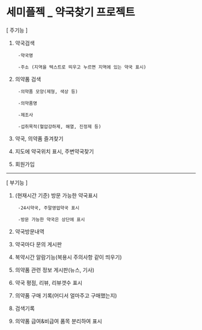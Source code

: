 # 세미플젝 _ 약국찾기 프로젝트

[ 주기능 ]

1. 약국검색
  
		-약국명

		-주소 (지역을 텍스트로 띄우고 누르면 지역에 있는 약국 표시)

2. 의약품 검색
  
		-의약품 모양(제형, 색상 등)
  
		-의약품명
  
		-제조사
		
		-섭취목적(혈압강하제, 해열, 진정제 등)
  
3. 약국, 의약품 즐겨찾기
  
4. 지도에 약국위치 표시, 주변약국찾기
  
5. 회원가입
  
----------------------------------------------------------------------------------

[ 부기능 ]

1. (현재시간 기준) 방문 가능한 약국표시

		-24시약국, 주말영업약국 표시

		-방문 가능한 약국은 상단에 표시

2. 약국방문내역

3. 약국마다 문의 게시판

4. 복약시간 알람기능(복용시 주의사항 같이 띄우기)

5. 의약품 관련 정보 게시판(뉴스, 기사)

6. 약국 평점, 리뷰, 리뷰갯수 표시

7. 의약품 구매 기록(어디서 얼마주고 구매했는지)

8. 검색기록

9. 의약품 급여&비급여 품목 분리하여 표시
